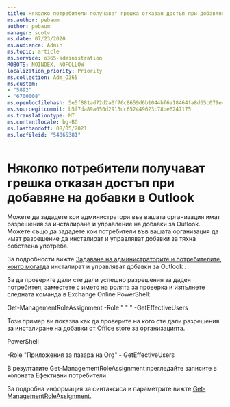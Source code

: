 ```yaml
---
title: Няколко потребители получават грешка отказан достъп при добавяне на добавки в Outlook
ms.author: pebaum
author: pebaum
manager: scotv
ms.date: 07/23/2020
ms.audience: Admin
ms.topic: article
ms.service: o365-administration
ROBOTS: NOINDEX, NOFOLLOW
localization_priority: Priority
ms.collection: Adm_O365
ms.custom:
- "5892"
- "6700008"
ms.openlocfilehash: 5e5f881ad72d2a0f76c8659d6b1044bf6a18464fa8d65c079e44eb1a2afd4431
ms.sourcegitcommit: b5f7da89a650d2915dc652449623c78be6247175
ms.translationtype: MT
ms.contentlocale: bg-BG
ms.lasthandoff: 08/05/2021
ms.locfileid: "54065381"
---
```

# <a name="multiple-users-get-access-denied-error-while-adding-add-ins-in-outlook"></a>Няколко потребители получават грешка отказан достъп при добавяне на добавки в Outlook

Можете да зададете кои администратори във вашата организация имат разрешения за инсталиране и управление на добавки за Outlook. Можете също да зададете кои потребители във вашата организация да имат разрешение да инсталират и управляват добавки за тяхна собствена употреба.

За подробности вижте [Задаване на администраторите и потребителите, които могат](https://docs.microsoft.com/exchange/clients-and-mobile-in-exchange-online/add-ins-for-outlook/specify-who-can-install-and-manage-add-ins)да инсталират и управляват добавки за Outlook .

За да проверите дали сте дали успешно разрешения за даден потребител, заместете с името на ролята за проверка и изпълнете следната команда <Role Name> в Exchange Online PowerShell:

Get-ManagementRoleAssignment -Role " <Role Name> " " -GetEffectiveUsers

Този пример ви показва как да проверите на кого сте дали разрешения за инсталиране на добавки от Office store за организацията.

PowerShell

-Role "Приложения за пазара на Org" - GetEffectiveUsers

В резултатите Get-ManagementRoleAssignment прегледайте записите в колоната Ефективни потребители.

За подробна информация за синтаксиса и параметрите вижте [Get-ManagementRoleAssignment](https://docs.microsoft.com/powershell/module/exchange/get-managementroleassignment).
 